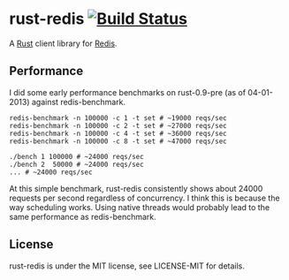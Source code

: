 # rust-redis [![Build Status][travis-image]][travis-link]

[travis-image]: https://travis-ci.org/mneumann/rust-redis.png?branch=master
[travis-link]: https://travis-ci.org/mneumann/rust-redis

A [Rust][rust-home] client library for [Redis][redis-home].

[rust-home]: http://www.rust-lang.org
[redis-home]: http://redis.io

## Performance

I did some early performance benchmarks on rust-0.9-pre (as of 04-01-2013)
against redis-benchmark.

    redis-benchmark -n 100000 -c 1 -t set # ~19000 reqs/sec
    redis-benchmark -n 100000 -c 2 -t set # ~27000 reqs/sec
    redis-benchmark -n 100000 -c 4 -t set # ~36000 reqs/sec
    redis-benchmark -n 100000 -c 8 -t set # ~47000 reqs/sec

    ./bench 1 100000 # ~24000 reqs/sec
    ./bench 2  50000 # ~24000 reqs/sec
    ... # ~24000 reqs/sec

At this simple benchmark, rust-redis consistently shows about 24000 requests
per second regardless of concurrency. I think this is because the way
scheduling works. Using native threads would probably lead to the same
performance as redis-benchmark.

## License

rust-redis is under the MIT license, see LICENSE-MIT for details.
